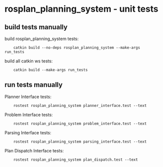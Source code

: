 # rosplan_planning_system - unit tests

## build tests manually

build rosplan_planning_system tests:

        catkin build --no-deps rosplan_planning_system --make-args run_tests

build all catkin ws tests:

        catkin build --make-args run_tests

## run tests manually

Planner Interface tests:

        rostest rosplan_planning_system planner_interface.test --text

Problem Interface tests:

        rostest rosplan_planning_system problem_interface.test --text

Parsing Interface tests:

        rostest rosplan_planning_system parsing_interface.test --text

Plan Dispatch Interface tests:

        rostest rosplan_planning_system plan_dispatch.test --text
